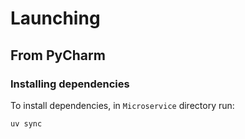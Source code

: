 # Launching
## From PyCharm
### Installing dependencies
To install dependencies, in `Microservice` directory run:
```
uv sync
```
